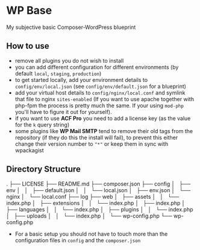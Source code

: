 # WP Base
My subjective basic Composer-WordPress blueprint

## How to use 

* remove all plugins you do not wish to install
* you can add different configuration for different environments (by default `local`, `staging`, `production`)
* to get started locally, add your environment details to `config/env/local.json` (see `config/env/default.json` for a blueprint)
* add your virtual host details to `config/nginx/local.conf` and symlink that file to nginx `sites-enabled` (If you want to use apache together with php-fpm the process is pretty much the same. If your using `mod-php` you'll have to figure it out for yourself).
* if you want to use **ACF Pro** you need to add a license key (as the value for the `k` query string)
* some plugins like **WP Mail SMTP** tend to remove their old tags from the repository (if they do this the install will fail), to prevent this either change their version number to `"*"` or keep them in sync with wpackagist 

## Directory Structure

.
├── LICENSE
├── README.md
├── composer.json
├── config
│   ├── env
│   │   ├── default.json
│   │   └── local.json
│   ├── env.json
│   └── nginx
│       └── local.conf
├── log
├── web
│   ├── assets
│   │   └── index.php
│   ├── extensions
│   │   └── index.php
│   ├── index.php
│   ├── languages
│   │   └── index.php
│   ├── plugins
│   │   └── index.php
│   ├── uploads
│   │   └── index.php
│   └── wp-config.php
└── wp-config.php

* For a basic setup you should not have to touch more than the configuration files in `config` and the `composer.json`
